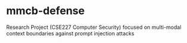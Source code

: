 # mmcb-defense
Research Project (CSE227 Computer Security) focused on multi-modal context boundaries against prompt injection attacks
